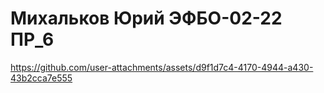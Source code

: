 # Михальков Юрий ЭФБО-02-22 ПР_6


https://github.com/user-attachments/assets/d9f1d7c4-4170-4944-a430-43b2cca7e555

